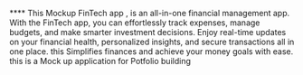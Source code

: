 **** This Mockup FinTech app , is an  all-in-one financial management app. With  the FinTech app, you can effortlessly track expenses,
manage budgets, and make smarter investment decisions. Enjoy real-time updates on your financial health, personalized insights,
and secure transactions all in one place. this  Simplifies   finances and achieve your money goals with ease. this is a Mock up application for Potfolio building 
